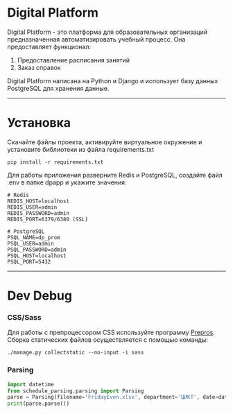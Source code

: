 # Digital Platform

Digital Platform - это платформа для образовательных организаций предназначенная автоматизировать учебный процесс. Она предоставляет функционал:
1. Предоставление расписания занятий
2. Заказ справок

Digital Platform написана на Python и Django и использует базу данных PostgreSQL для хранения данные.

---
# Установка
Скачайте файлы проекта, активируйте виртуальное окружение и установите библиотеки из файла requirements.txt
```text
pip install -r requirements.txt
```

Для работы приложения разверните Redis и PostgreSQL, создайте файл .env в папке dpapp и укажите значения:
```shell
# Redis
REDIS_HOST=localhost
REDIS_USER=admin
REDIS_PASSWORD=admin
REDIS_PORT=6379/6380 (SSL)

# PostgreSQL
PSQL_NAME=dp_prom
PSQL_USER=admin
PSQL_PASSWORD=admin
PSQL_HOST=localhost
PSQL_PORT=5432
```
---
# Dev Debug
### CSS/Sass
Для работы с препроцессором CSS используйте программу [Prepros](https://prepros.io). Сборка статических файлов осуществляется с помощью команды:
```text
./manage.py collectstatic --no-input -i sass
```

### Parsing
```python
import datetime
from schedule_parsing.parsing import Parsing
parse = Parsing(filename='FridayEven.xlsx', department='ЦИКТ', date=datetime.date.today())
print(parse.parse())
```